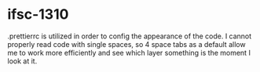 # ifsc-1310
.prettierrc is utilized in order to config the appearance of the code. I cannot properly read code with single spaces, so 4 space tabs as a default allow me to work more efficiently and see which layer something is the moment I look at it.